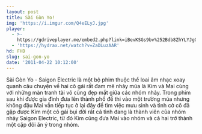 ```yaml
---
layout: post
title: Sài Gòn Yo!
img: 'https://i.imgur.com/Q4eELyJ.jpg'
player:
  - >-
    https://gdriveplayer.me/embed2.php?link=iBevKSGs9bv%252Bdb8ZhYLYJgOD4WZLSQrQsTsXP2fsoUdda%252FiJAPXFTGFjL43j1SLmWQ9epXgzdU3OjW5RYZBc7L8fwQHK%252BJ1PiuwF5dS62xfUCL0376igB5CJahtrBrOspYKu%252F%252FT4gPiJPh5ocD0VN2pf3xN7UXGJK6A7GIQk7g5opY80l13SJsI9DMImn7s2KlVZSQbq8Q%252F00SdFUWQ9Kg
  - 'https://hydrax.net/watch?v=ZaDLuzAAR'
hd: FHD
slug: sai-gon-yo
date: '2011-04-22 10:12:00'
---
```

Sài Gòn Yo - Saigon Electric là một bộ phim thuộc thể loai âm nhạc xoay quanh câu chuyện về hai cô gái rất đam mê nhảy múa là Kim và Mai cùng với những màn tranh tài vô cùng đẹp mắt giữa các nhóm nhảy. Trong phim sau khi được gia đình đưa lên thành phố để thi vào một trường múa nhưng không đậu Mai vẫn tiếp tục ở lại đây để tìm việc mưu sinh và tình cờ cô đã gặp được Kim một cô gái bụi đời rất cá tình đang là thành viên của nhóm nhảy Saigon Electric, từ đó Kim cũng đưa Mai vào nhóm và cả hai trở thành một cặp đôi ăn ý trong nhóm.
